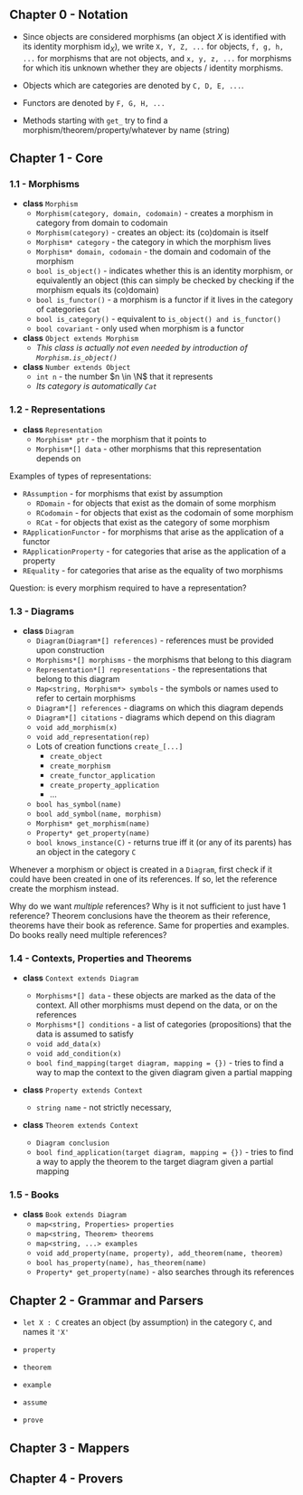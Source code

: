 ## Chapter 0 - Notation

- Since objects are considered morphisms (an object $X$ is identified with its identity morphism $\text{id}_X$), we write `X, Y, Z, ...` for objects, `f, g, h, ...` for morphisms that are not objects, and `x, y, z, ...` for morphisms for which itis unknown whether they are objects / identity morphisms.
- Objects which are categories are denoted by `C, D, E, ...`.
- Functors are denoted by `F, G, H, ...`



- Methods starting with `get_` try to find a morphism/theorem/property/whatever by name (string)

  

## Chapter 1 - Core

### 1.1 - Morphisms

- **class** `Morphism`
  - `Morphism(category, domain, codomain)` - creates a morphism in category from domain to codomain
  - `Morphism(category)` - creates an object: its (co)domain is itself
  - `Morphism* category` - the category in which the morphism lives
  - `Morphism* domain, codomain` - the domain and codomain of the morphism
  - `bool is_object()` - indicates whether this is an identity morphism, or equivalently an object (this can simply be checked by checking if the morphism equals its (co)domain)
  - `bool is_functor()` - a morphism is a functor if it lives in the category of categories `Cat`
  - `bool is_category()` - equivalent to `is_object() and is_functor()`
  - `bool covariant` - only used when morphism is a functor
- **class** `Object extends Morphism`
  - *This class is actually not even needed by introduction of `Morphism.is_object()`*
- **class** `Number extends Object`
  - `int n` - the number $n \in \N​$ that it represents
  - *Its category is automatically `Cat`*

### 1.2 - Representations

- **class** `Representation`
  - `Morphism* ptr` - the morphism that it points to
  - `Morphism*[] data` - other morphisms that this representation depends on


Examples of types of representations:

- `RAssumption` - for morphisms that exist by assumption
  - `RDomain` - for objects that exist as the domain of some morphism
  - `RCodomain` - for objects that exist as the codomain of some morphism
  - `RCat` - for objects that exist as the category of some morphism
- `RApplicationFunctor` - for morphisms that arise as the application of a functor
- `RApplicationProperty` - for categories that arise as the application of a property
- `REquality` - for categories that arise as the equality of two morphisms



Question: is every morphism required to have a representation?



### 1.3 - Diagrams

- **class** `Diagram`
  - `Diagram(Diagram*[] references)` - references must be provided upon construction
  - `Morphisms*[] morphisms` - the morphisms that belong to this diagram
  - `Representation*[] representations` - the representations that belong to this diagram
  - `Map<string, Morphism*> symbols` - the symbols or names used to refer to certain morphisms
  - `Diagram*[] references` - diagrams on which this diagram depends
  - `Diagram*[] citations` - diagrams which depend on this diagram
  - `void add_morphism(x)`
  - `void add_representation(rep)`
  - Lots of creation functions `create_[...]`
    - `create_object`
    - `create_morphism`
    - `create_functor_application`
    - `create_property_application`
    - … 
  - `bool has_symbol(name)`
  - `bool add_symbol(name, morphism)`
  - `Morphism* get_morphism(name)`
  - `Property* get_property(name)`
  - `bool knows_instance(C)` - returns true iff it (or any of its parents) has an object in the category `C`

Whenever a morphism or object is created in a `Diagram`, first check if it could have been created in one of its references. If so, let the reference create the morphism instead.

Why do we want *multiple* references? Why is it not sufficient to just have 1 reference? Theorem conclusions have the theorem as their reference, theorems have their book as reference. Same for properties and examples. Do books really need multiple references?



### 1.4 - Contexts, Properties and Theorems

- **class** `Context extends Diagram`
  - `Morphisms*[] data` - these objects are marked as the data of the context. All other morphisms must depend on the data, or on the references
  - `Morphisms*[] conditions` - a list of categories (propositions) that the data is assumed to satisfy
  - `void add_data(x)`
  - `void add_condition(x)`
  - `bool find_mapping(target diagram, mapping = {})` - tries to find a way to map the context to the given diagram given a partial mapping

- **class** `Property extends Context`
  - `string name` - not strictly necessary, 

- **class** `Theorem extends Context`
  - `Diagram conclusion`
  - `bool find_application(target diagram, mapping = {})` - tries to find a way to apply the theorem to the target diagram given a partial mapping

### 1.5 - Books

- **class** `Book extends Diagram`
  - `map<string, Properties> properties`
  - `map<string, Theorem> theorems`
  - `map<string, ...> examples`
  - `void add_property(name, property), add_theorem(name, theorem)`
  - `bool has_property(name), has_theorem(name)`
  - `Property* get_property(name)` - also searches through its references

## Chapter 2 - Grammar and Parsers

- `let X : C` creates an object (by assumption) in the category `C`, and names it `'X'` 

- `property`

- `theorem`

- `example`

- `assume`

- `prove`

  

## Chapter 3 - Mappers



## Chapter 4 - Provers

